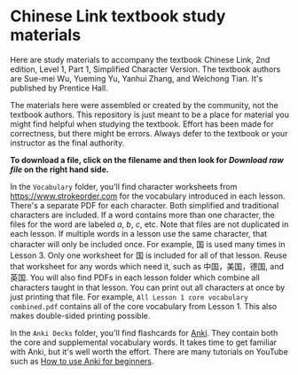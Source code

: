 # Chinese Link textbook study materials

Here are study materials to accompany the textbook Chinese Link, 2nd edition, Level 1, Part 1, Simplified Character Version. The textbook authors are Sue-mei Wu, Yueming Yu, Yanhui Zhang, and Weichong Tian. It's published by Prentice Hall.

The materials here were assembled or created by the community, not the textbook authors. This repository is just meant to be a place for material you might find helpful when studying the textbook. Effort has been made for correctness, but there might be errors. Always defer to the textbook or your instructor as the final authority.

**To download a file, click on the filename and then look for *Download raw file* on the right hand side.**

In the `Vocabulary` folder, you'll find character worksheets from https://www.strokeorder.com for the vocabulary introduced in each lesson. There's a separate PDF for each character. Both simplified and traditional characters are included. If a word contains more than one character, the files for the word are labeled *a*, *b*, *c*, etc.  Note that files are not duplicated in each lesson. If multiple words in a lesson use the same character, that character will only be included once.  For example, 国 is used many times in Lesson 3. Only one worksheet for 国 is included for all of that lesson.  Reuse that worksheet for any words which need it, such as 中国，美国，德国, and 英国. You will also find PDFs in each lesson folder which combine all characters taught in that lesson. You can print out all characters at once by just printing that file. For example, `All Lesson 1 core vocabulary combined.pdf` contains all of the core vocabulary from Lesson 1. This also makes double-sided printing possible.

In the `Anki Decks` folder, you'll find flashcards for [Anki](https://apps.ankiweb.net/). They contain both the core and supplemental vocabulary words. It takes time to get familiar with Anki, but it's well worth the effort. There are many tutorials on YouTube such as [How to use Anki for beginners](https://www.youtube.com/watch?v=ixD9RWpFuk4).